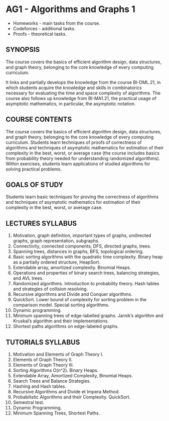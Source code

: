 # AG1 - Algorithms and Graphs 1

- Homeworks - main tasks from the course.
- Codeforces - additional tasks.
- Proofs - theoretical tasks.

## SYNOPSIS
The course covers the basics of efficient algorithm design, data structures, and graph theory, belonging to the core knowledge of every computing curriculum.

It links and partially develops the knowledge from the course BI-DML.21, in which students acquire the knowledge and skills in combinatorics necessary for evaluating the time and space complexity of algorithms. The course also follows up knowledge from BI-MA1.21, the practical usage of asymptotic mathematics, in particular, the asymptotic notation.

## COURSE CONTENTS
The course covers the basics of efficient algorithm design, data structures, and graph theory, belonging to the core knowledge of every computing curriculum. Students learn techniques of proofs of correctness of algorithms and techniques of asymptotic mathematics for estimation of their complexity in the best, worst, or average case (the course includes basics from probability theory needed for understanding randomized algorithms). Within exercises, students learn applications of studied algorithms for solving practical problems.

## GOALS OF STUDY
Students learn basic techniques for proving the correctness of algorithms and techniques of asymptotic mathematics for estimation of their complexity in the best, worst, or average case.

## LECTURES SYLLABUS
1. Motivation, graph definition, important types of graphs, undirected graphs, graph representation, subgraphs.
2. Connectivity, connected components, DFS, directed graphs, trees.
3. Spanning trees, distances in graphs, BFS, topological ordering.
4. Basic sorting algorithms with the quadratic time complexity. Binary heap as a partially ordered structure, HeapSort.
5. Extendable array, amortized complexity. Binomial Heaps.
6. Operations and properties of binary search trees, balancing strategies, and AVL trees.
7. Randomized algorithms. Introduction to probability theory. Hash tables and strategies of collision resolving.
8. Recursive algorithms and Divide and Conquer algorithms.
9. QuickSort. Lower bound of complexity for sorting problem in the comparison model. Special sorting algorithms.
10. Dynamic programming.
11. Minimum spanning trees of edge-labelled graphs. Jarník’s algorithm and Kruskal’s algorithm and their implementations.
12. Shortest paths algorithms on edge-labeled graphs.

## TUTORIALS SYLLABUS
1. Motivation and Elements of Graph Theory I.
2. Elements of Graph Theory II.
3. Elements of Graph Theory III.
4. Sorting Algorithms O(n^2). Binary Heaps.
5. Extendable Array, Amortized Complexity, Binomial Heaps.
6. Search Trees and Balance Strategies.
7. Hashing and Hash tables.
8. Recursive Algorithms and Divide et Impera Method.
9. Probabilistic Algorithms and their Complexity. QuickSort.
10. Semestral test.
11. Dynamic Programming.
13. Minimum Spanning Trees, Shortest Paths.